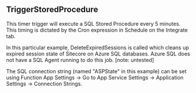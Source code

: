 ## TriggerStoredProcedure
This timer trigger will execute a SQL Stored Procedure every 5 minutes. This timing is dictated by the Cron expression in Schedule on the Integrate tab.

In this particular example, DeleteExpiredSessions is called which cleans up expired session state of Sitecore on Azure SQL databases. Azure SQL does not have a SQL Agent running to do this job. [note: untested]

The SQL connection string (named "ASPState" in this example) can be set using Function App Settings -> Go to App Service Settings -> Application Settings -> Connection Strings.